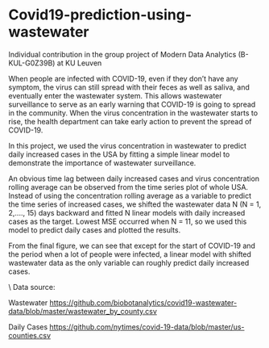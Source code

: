 # Covid19-prediction-using-wastewater
Individual contribution in the group project of Modern Data Analytics (B-KUL-G0Z39B) at KU Leuven

When people are infected with COVID-19, even if they don’t have any symptom, the virus can still spread with their feces as well as saliva, and eventually enter the wastewater system. This allows wastewater surveillance to serve as an early warning that COVID-19 is going to spread in the community. When the virus concentration in the wastewater starts to rise, the health department can take early action to prevent the spread of COVID-19. 

In this project, we used the virus concentration in wastewater to predict daily increased cases in the USA by fitting a simple linear model to demonstrate the importance of wastewater surveillance.

An obvious time lag between daily increased cases and virus concentration rolling average can be observed from the time series plot of whole USA. Instead of using the concentration rolling average as a variable to predict the time series of increased cases, we shifted the wastewater data N (N = 1, 2,...., 15) days backward and fitted N linear models with daily increased cases as the target. Lowest MSE occurred when N = 11, so we used this model to predict daily cases and plotted the results. 

From the final figure, we can see that except for the start of COVID-19 and the period when a lot of people were infected, a linear model with shifted wastewater data as the only variable can roughly predict daily increased cases.

\\
Data source:

Wastewater https://github.com/biobotanalytics/covid19-wastewater-data/blob/master/wastewater_by_county.csv

Daily Cases https://github.com/nytimes/covid-19-data/blob/master/us-counties.csv
